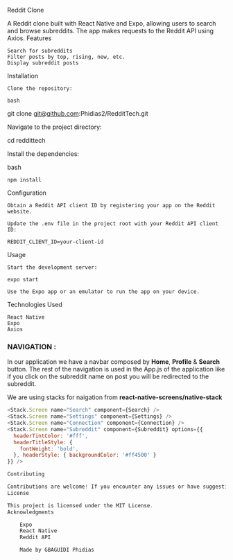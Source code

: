 Reddit Clone

A Reddit clone built with React Native and Expo, allowing users to search and browse subreddits. The app makes requests to the Reddit API using Axios.
Features

    Search for subreddits
    Filter posts by top, rising, new, etc.
    Display subreddit posts

Installation                                                                                                                                                                                                                        

    Clone the repository:

    bash

git clone git@github.com:Phidias2/RedditTech.git

Navigate to the project directory:

cd reddittech

Install the dependencies:

bash

    npm install

Configuration

    Obtain a Reddit API client ID by registering your app on the Reddit website.

    Update the .env file in the project root with your Reddit API client ID:

    REDDIT_CLIENT_ID=your-client-id

Usage

    Start the development server:

    expo start

    Use the Expo app or an emulator to run the app on your device.

Technologies Used

    React Native
    Expo
    Axios

### NAVIGATION :

In our application we have a navbar composed by **Home**, **Profile** & **Search** button. The rest of the navigation is used in the App.js of the application like if you click on the subreddit name on post you will be redirected to the subreddit.

We are using stacks for naigation from **react-native-screens/native-stack**
```js
<Stack.Screen name="Search" component={Search} />
<Stack.Screen name="Settings" component={Settings} />
<Stack.Screen name="Connection" component={Connection} />
<Stack.Screen name="Subreddit" component={Subreddit} options={{
  headerTintColor: '#fff',
  headerTitleStyle: {
    fontWeight: 'bold',
  }, headerStyle: { backgroundColor: '#ff4500' }
}} />

Contributing

Contributions are welcome! If you encounter any issues or have suggestions for improvements, please submit an issue or a pull request.
License

This project is licensed under the MIT License.
Acknowledgments

    Expo
    React Native
    Reddit API

    Made by GBAGUIDI Phidias
